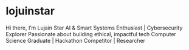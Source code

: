 # lojuinstar
Hi there, I’m Lujain Star   AI &amp; Smart Systems Enthusiast | Cybersecurity Explorer    Passionate about building ethical, impactful tech   Computer Science Graduate | Hackathon Competitor | Researcher  
